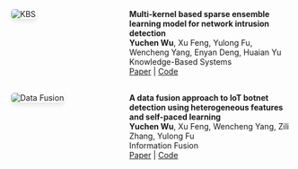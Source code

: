 <!-- - **Y. Wu**, Z. Wei, H. Liu*, J. Qi, X. Su, J. Yang, and Q. Wu, " Advanced UAV Material Transportation and Precision Delivery Utilizing the Whale-Swarm Hybrid Algorithm (WSHA) and APCR-YOLOv8 Model", **Applied Sciences**, vol. 14, no. 15, p. 6621, 2024. [[Paper]](paper/applsci-14-06621-v2.pdf)

- **Y. Wu**, J. Li, and J. Yang*, "Using Improved DeepLabV3+ for Complex Scene Segmentation", in 2023 IEEE 6th International Conference on Automation, Electronics and Electrical Engineering (**AUTEEE**), Shenyang, China, 2023, pp. 855-860. [[Paper]](paper/Using_Improved_DeepLabV3_for_Complex_Scene_Segmentation.pdf) -->

<style>
.publication-container {
    display: flex;
    margin-bottom: 30px;
    align-items: flex-start;
}
.publication-image {
    width: 40%;
    padding-right: 15px;
}
.publication-image img {
    max-width: 100%;
    border-radius: 5px;
    box-shadow: 0 4px 8px rgba(0,0,0,0.1);
}
.publication-content {
    width: 60%;
}
</style>

<div class="publication-container">
    <div class="publication-image">
        <img src="static/assets/img/KBS.png" alt="KBS">
    </div>
    <div class="publication-content">
        <b>Multi-kernel based sparse ensemble learning model for network intrusion detection</b><br>
        <b>Yuchen Wu</b>, Xu Feng, Yulong Fu, Wencheng Yang, Enyan Deng, Huaian Yu<br>
        Knowledge-Based Systems<br>
        <a href="https://doi.org/10.1016/j.knosys.2023.110789" target="_blank">Paper</a> | <a href="">Code</a>
    </div>
</div>

<div class="publication-container">
    <div class="publication-image">
        <img src="static/assets/img/DataFusion.jpg" alt="Data Fusion">
    </div>
    <div class="publication-content">
        <b>A data fusion approach to IoT botnet detection using heterogeneous features and self-paced learning</b><br>
        <b>Yuchen Wu</b>, Xu Feng, Wencheng Yang, Zili Zhang, Yulong Fu<br>
        Information Fusion<br>
        <a href="https://doi.org/10.1016/j.inffus.2023.101810" target="_blank">Paper</a> | <a href="">Code</a> 
    </div>
</div>
